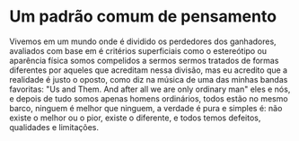 # Um padrão comum de pensamento

Vivemos em um mundo onde é dividido os perdedores dos ganhadores, avaliados com base em é critérios superficiais como o estereótipo ou aparência física somos compelidos a sermos sermos tratados de formas diferentes por aqueles que acreditam nessa divisão, mas eu acredito que a realidade é justo o oposto, como diz na música de uma das minhas bandas favoritas: "Us and Them. And after all we are only ordinary man" eles e nós, e depois de tudo somos apenas homens ordinários, todos estão no mesmo barco, ninguem é melhor que ninguem, a verdade é pura e simples é: não existe o melhor ou o pior, existe o diferente, e todos temos defeitos, qualidades e limitações.
